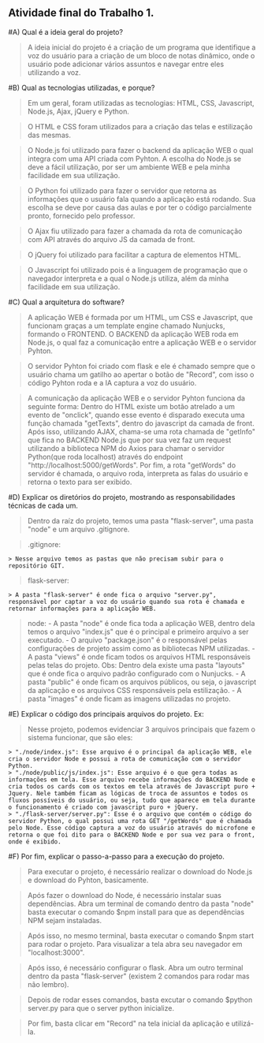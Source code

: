 ## Atividade final do Trabalho 1.

#A) Qual é a ideia geral do projeto?
  > A ideia inicial do projeto é a criação de um programa que identifique a voz do usuário para a criação de um bloco de notas dinâmico, onde o usuário pode adicionar vários assuntos e navegar entre eles utilizando a voz.

#B) Qual as tecnologias utilizadas, e porque?
  > Em um geral, foram utilizadas as tecnologias: HTML, CSS, Javascript, Node.js, Ajax, jQuery e Python.

  > O HTML e CSS foram utilizados para a criação das telas e estilização das mesmas.

  > O Node.js foi utilizado para fazer o backend da aplicação WEB o qual integra com uma API criada com Pyhton. A escolha do Node.js se deve a fácil utilização, por ser um ambiente WEB e pela minha facilidade em sua utilização.

  > O Python foi utilizado para fazer o servidor que retorna as informações que o usuário fala quando a aplicação está rodando. Sua escolha se deve por causa das aulas e por ter o código parcialmente pronto, fornecido pelo professor.

  > O Ajax fiu utilizado para fazer a chamada da rota de comunicação com API através do arquivo JS da camada de front.

  > O jQuery foi utilizado para facilitar a captura de elementos HTML.

  > O Javascript foi utilizado pois é a linguagem de programação que o navegador interpreta e a qual o Node.js utiliza, além da minha facilidade em sua utilização.

#C) Qual a arquitetura do software?
  > A aplicação WEB é formada por um HTML, um CSS e Javascript, que funcionam graças a um template engine chamado Nunjucks, formando o FRONTEND. O BACKEND da aplicação WEB roda em Node.js, o qual faz a comunicação entre a aplicação WEB e o servidor Pyhton.

  > O servidor Pyhton foi criado com flask e ele é chamado sempre que o usuário chama um gatilho ao apertar o botão de "Record", com isso o código Pyhton roda e a IA captura a voz do usuário.

  > A comunicação da aplicação WEB e o servidor Pyhton funciona da seguinte forma: Dentro do HTML existe um botão atrelado a um evento de "onclick", quando esse evento é disparado executa uma função chamada "getTexts", dentro do javascript da camada de front. Após isso, utilizando AJAX, chama-se uma rota chamada de "getInfo" que fica no BACKEND Node.js que por sua vez faz um request utilizando a biblioteca NPM do Axios para chamar o servidor Python(que roda localhost) através do endpoint "http://localhost:5000/getWords". Por fim, a rota "getWords" do servidor é chamada, o arquivo roda, interpreta as falas do usuário e retorna o texto para ser exibido.

#D) Explicar os diretórios do projeto, mostrando as responsabilidades técnicas de cada um.
  > Dentro da raíz do projeto, temos uma pasta "flask-server", uma pasta "node" e um arquivo .gitignore.

  > .gitignore:

    > Nesse arquivo temos as pastas que não precisam subir para o repositório GIT.
  
  > flask-server:

    > A pasta "flask-server" é onde fica o arquivo "server.py", responsável por captar a voz do usuário quando sua rota é chamada e retornar informações para a aplicação WEB.
  
  > node:
    - A pasta "node" é onde fica toda a aplicação WEB, dentro dela temos o arquivo "index.js" que é o principal e primeiro arquivo a ser executado.
    - O arquivo "package.json" é o responsável pelas configurações de projeto assim como as bibliotecas NPM utilizadas.
    - A pasta "views" é onde ficam todos os arquivos HTML responsáveis pelas telas do projeto. Obs: Dentro dela existe uma pasta "layouts" que é onde fica o arquivo padrão configurado com o Nunjucks.
    - A pasta "public" é onde ficam os arquivos públicos, ou seja, o javascript da aplicação e os arquivos CSS responsáveis pela estilização.
    - A pasta "images" é onde ficam as imagens utilizadas no projeto.

#E) Explicar o código dos principais arquivos do projeto. Ex:
  > Nesse projeto, podemos evidenciar 3 arquivos principais que fazem o sistema funcionar, que são eles:

    > "./node/index.js": Esse arquivo é o principal da aplicação WEB, ele cria o servidor Node e possui a rota de comunicação com o servidor Python.  
    > "./node/public/js/index.js": Esse arquivo é o que gera todas as informações em tela. Esse arquivo recebe informações do BACKEND Node e cria todos os cards com os textos em tela através de Javascript puro + Jquery. Nele também ficam as lógicas de troca de assuntos e todos os fluxos possíveis do usuário, ou seja, tudo que aparece em tela durante o funcionamento é criado com javascript puro + jQuery.
    > "./flask-server/server.py": Esse é o arquivo que contém o código do servidor Python, o qual possui uma rota GET "/getWords" que é chamada pelo Node. Esse código captura a voz do usuário através do microfone e retorna o que foi dito para o BACKEND Node e por sua vez para o front, onde é exibido.

#F) Por fim, explicar o passo-a-passo para a execução do projeto.
  > Para executar o projeto, é necessário realizar o download do Node.js e download do Pyhton, basicamente.

  > Após fazer o download do Node, é necessário instalar suas dependências. Abra um terminal de comando dentro da pasta "node" basta executar o comando $npm install para que as dependências NPM sejam instaladas.

  > Após isso, no mesmo terminal, basta executar o comando $npm start para rodar o projeto. Para visualizar a tela abra seu navegador em "localhost:3000".

  > Após isso, é necessário configurar o flask. Abra um outro terminal dentro da pasta "flask-server" (existem 2 comandos para rodar mas não lembro).

  > Depois de rodar esses comandos, basta excutar o comando $python server.py para que o server python inicialize.

  > Por fim, basta clicar em "Record" na tela inicial da aplicação e utilizá-la.
